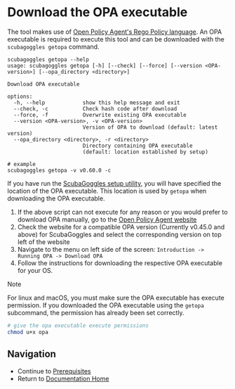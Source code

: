 
# Download the OPA executable

The tool makes use of [Open Policy Agent's Rego Policy language](https://www.openpolicyagent.org/docs/latest/policy-language/).
An OPA executable is required to execute this tool and can be downloaded
with the `scubagoggles getopa` command.

```
scubagoggles getopa --help
usage: scubagoggles getopa [-h] [--check] [--force] [--version <OPA-version>] [--opa_directory <directory>]

Download OPA executable

options:
  -h, --help            show this help message and exit
  --check, -c           Check hash code after download
  --force, -f           Overwrite existing OPA executable
  --version <OPA-version>, -v <OPA-version>
                        Version of OPA to download (default: latest version)
  --opa_directory <directory>, -r <directory>
                        Directory containing OPA executable
                        (default: location established by setup)
```
```
# example
scubagoggles getopa -v v0.60.0 -c
```

If you have run the [ScubaGoggles setup utility](DownloadAndInstall.md#ScubaGoggles-Setup-Utility),
you will have specified the location of the OPA executable.  This location is
used by `getopa` when downloading the OPA executable.

1. If the above script can not execute for any reason or you would prefer to download OPA manually, go to the [Open Policy Agent website](https://www.openpolicyagent.org/docs/latest/#running-opa)
2. Check the website for a compatible OPA version (Currently v0.45.0 and above) for ScubaGoggles and select the corresponding version on top left of the website
3. Navigate to the menu on left side of the screen: `Introduction -> Running OPA -> Download OPA`
4. Follow the instructions for downloading the respective OPA executable for your OS.

> [!NOTE]
> For linux and macOS, you must make sure the OPA executable has execute
> permission.  If you downloaded the OPA executable using the `getopa`
> subcommand, the permission has already been set correctly.

```bash
# give the opa executable execute permissions
chmod u+x opa
```

## Navigation
- Continue to [Prerequisites](../prerequisites/Prerequisites.md)
- Return to [Documentation Home](/README.md)
